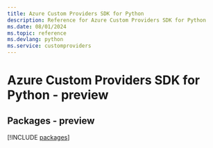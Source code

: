 ```yaml
---
title: Azure Custom Providers SDK for Python
description: Reference for Azure Custom Providers SDK for Python
ms.date: 08/01/2024
ms.topic: reference
ms.devlang: python
ms.service: customproviders
---
```

# Azure Custom Providers SDK for Python - preview
## Packages - preview
[!INCLUDE [packages](custom-providers-index.md)]